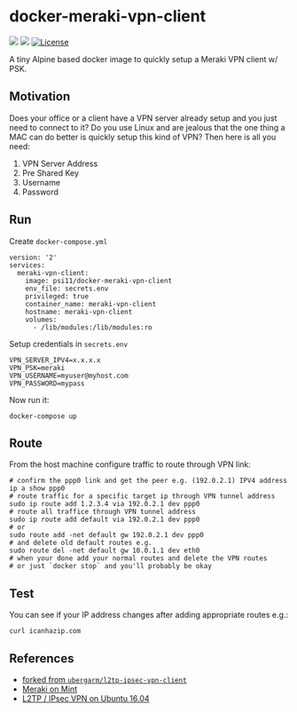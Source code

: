 docker-meraki-vpn-client
===
[![](https://images.microbadger.com/badges/image/ubergarm/l2tp-ipsec-vpn-client.svg)](https://microbadger.com/images/nicolabeghin/docker-meraki-vpn-client) [![](https://images.microbadger.com/badges/version/ubergarm/l2tp-ipsec-vpn-client.svg)](https://microbadger.com/images/nicolabeghin/docker-meraki-vpn-client) [![License](https://img.shields.io/github/license/mashape/apistatus.svg)](https://github.com/nicolabeghin/docker-meraki-vpn-client/blob/master/LICENSE)

A tiny Alpine based docker image to quickly setup a Meraki VPN client w/ PSK.

## Motivation
Does your office or a client have a VPN server already setup and you
just need to connect to it? Do you use Linux and are jealous that the
one thing a MAC can do better is quickly setup this kind of VPN? Then
here is all you need:

1. VPN Server Address
2. Pre Shared Key
3. Username
4. Password

## Run
Create `docker-compose.yml`

    version: '2'
    services:
      meraki-vpn-client:
        image: psi11/docker-meraki-vpn-client
        env_file: secrets.env
        privileged: true
        container_name: meraki-vpn-client
        hostname: meraki-vpn-client
        volumes:
          - /lib/modules:/lib/modules:ro

Setup credentials in `secrets.env`

    VPN_SERVER_IPV4=x.x.x.x
    VPN_PSK=meraki
    VPN_USERNAME=myuser@myhost.com
    VPN_PASSWORD=mypass
    
Now run it:

    docker-compose up

## Route
From the host machine configure traffic to route through VPN link:

    # confirm the ppp0 link and get the peer e.g. (192.0.2.1) IPV4 address
    ip a show ppp0
    # route traffic for a specific target ip through VPN tunnel address
    sudo ip route add 1.2.3.4 via 192.0.2.1 dev ppp0
    # route all traffice through VPN tunnel address
    sudo ip route add default via 192.0.2.1 dev ppp0
    # or
    sudo route add -net default gw 192.0.2.1 dev ppp0
    # and delete old default routes e.g.
    sudo route del -net default gw 10.0.1.1 dev eth0
    # when your done add your normal routes and delete the VPN routes
    # or just `docker stop` and you'll probably be okay

## Test
You can see if your IP address changes after adding appropriate routes e.g.:

    curl icanhazip.com

## References
* [forked from `ubergarm/l2tp-ipsec-vpn-client`](https://github.com/ubergarm/l2tp-ipsec-vpn-client)
* [Meraki on Mint](http://stuffjasondoes.com/2018/08/16/configuring-meraki-client-vpn-on-linux-mint-19-network-manager/)
* [L2TP / IPsec VPN on Ubuntu 16.04](http://www.jasonernst.com/2016/06/21/l2tp-ipsec-vpn-on-ubuntu-16-04/)
